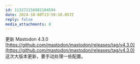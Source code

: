 ```yaml
---
id: 113272156982104594
date: 2024-10-08T13:59:10.057Z
reply: false
media_attachments: 0
---
```


更新 Mastodon 4.3.0   
[https://github.com/mastodon/mastodon/releases/tag/v4.3.0](https://github.com/mastodon/mastodon/releases/tag/v4.3.0)   
这次大版本更新，要手动处理一些配置。

